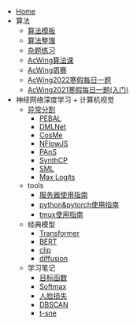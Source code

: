<!-- docs/_sidebar.md -->

- [Home](README.md)
- 算法
	- [算法模板](Algorithm/算法模板.md)
	- [算法整理](Algorithm/算法整理.md)
	- [杂题练习](Algorithm/杂题练习.md)
	- [AcWing算法课](Algorithm/AcWing算法课.md)
	- [AcWing周赛](Algorithm/AcWing周赛.md)
	- [AcWing2022寒假每日一题](Algorithm/AcWing2022寒假每日一题.md)
	- [AcWing2021寒假每日一题(入门)](Algorithm/AcWing2021寒假每日一题(入门).md)
- 神经网络深度学习 + 计算机视觉
	- [异常分割](AI/异常分割.md)
		- [PEBAL](AI/paper/PEBAL.md)
		- [DMLNet](AI/paper/DMLNet.md)
		- [CosMe](AI/paper/CosMe.md)
		- [NFlowJS](AI/paper/NFlowJS.md)
		- [PAnS](AI/paper/PAnS.md)
		- [SynthCP](AI/paper/SynthCP.md)
		- [SML](AI/paper/SML.md)
		- [Max Logits](AI/paper/Max%20Logits.md)
	- tools
		- [服务器使用指南](AI/其他/服务器使用指南.md)
		- [python&pytorch使用指南](AI/其他/python&pytorch使用指南.md)
		- [tmux使用指南](AI/其他/tmux使用指南.md)
	- 经典模型
		- [Transformer](AI/paper/Transformer.md)
		- [BERT](AI/paper/BERT.md)
		- [clip](AI/paper/clip.md)
		- [diffusion](AI/paper/diffusion.md)
	- 学习笔记
		- [目标函数](AI/目标函数.md)
		- [Softmax](AI/Softmax.md)
		- [人脸损失](AI/人脸损失.md)
		- [DBSCAN](AI/DBSCAN.md)
		- [t-sne](AI/t-sne.md)


